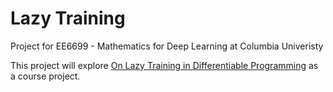 # Lazy Training
Project for EE6699 - Mathematics for Deep Learning at Columbia Univeristy

This project will explore [On Lazy Training in Differentiable Programming](https://arxiv.org/pdf/1812.07956.pdf) as a course project.
